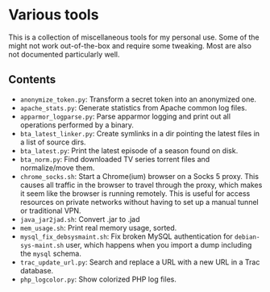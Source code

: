 Various tools
=============

This is a collection of miscellaneous tools for my personal use. Some of the
might not work out-of-the-box and require some tweaking. Most are also not
documented particularly well.

## Contents

* `anonymize_token.py`: Transform a secret token into an anonymized one.
* `apache_stats.py`: Generate statistics from Apache common log files.
* `apparmor_logparse.py`: Parse apparmor logging and print out all operations
  performed by a binary.
* `bta_latest_linker.py`: Create symlinks in a dir pointing the latest files
  in a list of source dirs.
* `bta_latest.py`: Print the latest episode of a season found on disk.
* `bta_norm.py`: Find downloaded TV series torrent files and normalize/move
  them.
* `chrome_socks.sh`: Start a Chrome(ium) browser on a Socks 5 proxy. This
  causes all traffic in the browser to travel through the proxy, which makes
  it seem like the browser is running remotely. This is useful for access
  resources on private networks without having to set up a manual tunnel or
  traditional VPN.
* `java_jar2jad.sh`: Convert .jar to .jad
* `mem_usage.sh`: Print real memory usage, sorted.
* `mysql_fix_debsysmaint.sh`: Fix broken MySQL authentication for
  `debian-sys-maint.sh` user, which happens when you import a dump including the
  `mysql` schema.
* `trac_update_url.py`: Search and replace a URL with a new URL in a Trac
  database.
* `php_logcolor.py`: Show colorized PHP log files.

